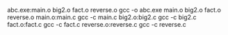 abc.exe:main.o big2.o fact.o reverse.o
  gcc -o abc.exe main.o big2.o fact.o reverse.o
main.o:main.c
  gcc -c main.c
big2.o:big2.c
  gcc -c big2.c
fact.o:fact.c
  gcc -c fact.c
reverse.o:reverse.c
  gcc -c reverse.c
